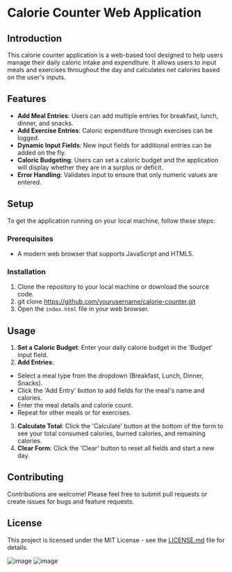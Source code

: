 # Calorie Counter Web Application

## Introduction
This calorie counter application is a web-based tool designed to help users manage their daily caloric intake and expenditure. It allows users to input meals and exercises throughout the day and calculates net calories based on the user's inputs.

## Features
- **Add Meal Entries**: Users can add multiple entries for breakfast, lunch, dinner, and snacks.
- **Add Exercise Entries**: Caloric expenditure through exercises can be logged.
- **Dynamic Input Fields**: New input fields for additional entries can be added on the fly.
- **Caloric Budgeting**: Users can set a caloric budget and the application will display whether they are in a surplus or deficit.
- **Error Handling**: Validates input to ensure that only numeric values are entered.

## Setup
To get the application running on your local machine, follow these steps:

### Prerequisites
- A modern web browser that supports JavaScript and HTML5.

### Installation
1. Clone the repository to your local machine or download the source code.
2. git clone https://github.com/yourusername/calorie-counter.git
3. Open the `index.html` file in your web browser.

## Usage
1. **Set a Caloric Budget**: Enter your daily calorie budget in the 'Budget' input field.
2. **Add Entries**: 
- Select a meal type from the dropdown (Breakfast, Lunch, Dinner, Snacks).
- Click the 'Add Entry' button to add fields for the meal's name and calories.
- Enter the meal details and calorie count.
- Repeat for other meals or for exercises.
3. **Calculate Total**: Click the 'Calculate' button at the bottom of the form to see your total consumed calories, burned calories, and remaining calories.
4. **Clear Form**: Click the 'Clear' button to reset all fields and start a new day.

## Contributing
Contributions are welcome! Please feel free to submit pull requests or create issues for bugs and feature requests.

## License
This project is licensed under the MIT License - see the [LICENSE.md](LICENSE.md) file for details.


![image](https://github.com/chavez62/fcc-calorie-counter/assets/67764701/d1d5a873-7140-4b6a-bb7d-720ca4e1dd31)
![image](https://github.com/chavez62/fcc-calorie-counter/assets/67764701/5c94d45a-d6e3-4e62-b3c2-ae254d342558)
